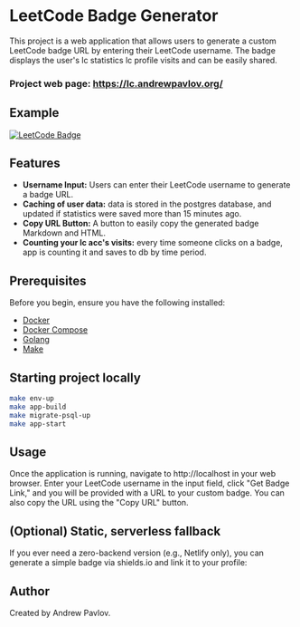 # LeetCode Badge Generator

This project is a web application that allows users to generate a custom LeetCode badge URL by entering their LeetCode username. The badge displays the user's lc statistics lc profile visits and can be easily shared.

### Project web page: https://lc.andrewpavlov.org/

## Example
[![LeetCode Badge](https://lc.andrewpavlov.org/api/slug/MURASAME_/badge.svg)](https://lc.andrewpavlov.org/redirect-page/murasame_)

## Features

- **Username Input:** Users can enter their LeetCode username to generate a badge URL.
- **Caching of user data:** data is stored in the postgres database, and updated if statistics were saved more than 15 minutes ago.
- **Copy URL Button:** A button to easily copy the generated badge Markdown and HTML.
- **Counting your lc acc's visits:** every time someone clicks on a badge, app is counting it and saves to db by time period.
## Prerequisites

Before you begin, ensure you have the following installed:

- [Docker](https://www.docker.com/)
- [Docker Compose](https://docs.docker.com/compose/install/)
- [Golang](https://go.dev/doc/install)
- [Make](https://www.gnu.org/software/make/)

## Starting project locally

```bash
make env-up
make app-build
make migrate-psql-up
make app-start
````

## Usage
Once the application is running, navigate to http://localhost in your web browser. Enter your LeetCode username in the input field, click "Get Badge Link," and you will be provided with a URL to your custom badge. You can also copy the URL using the "Copy URL" button.

## (Optional) Static, serverless fallback

If you ever need a zero-backend version (e.g., Netlify only), you can generate a simple badge via shields.io and link it to your profile:

## Author
Created by Andrew Pavlov.

